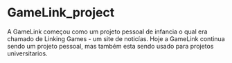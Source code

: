 # GameLink_project

A GameLink começou como um projeto pessoal de infancia o qual era chamado de Linking Games - um site de noticías. Hoje a GameLink continua sendo um projeto pessoal, mas também esta sendo usado para projetos universitarios.
